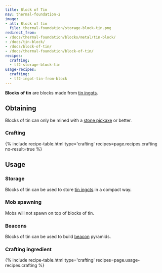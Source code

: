 ```yaml
---
title: Block of Tin
nav: thermal-foundation-2
image:
- alt: Block of tin
  file: thermal-foundation/storage-block-tin.png
redirect_from:
- /docs/thermal-foundation/blocks/metal/tin-block/
- /docs/tin-block/
- /docs/block-of-tin/
- /docs/thermal-foundation/block-of-tin/
recipes:
  crafting:
  - tf2-storage-block-tin
usage-recipes:
  crafting:
  - tf2-ingot-tin-from-block
---
```


**Blocks of tin** are blocks made from [tin ingots](/docs/thermal-foundation-2/tin-ingot/).


Obtaining
---------

Blocks of tin can only be mined with a [stone
pickaxe](https://minecraft.gamepedia.com/Pickaxe) or better.

### Crafting
{% include recipe-table.html type='crafting' recipes=page.recipes.crafting no-result=true %}


Usage
-----

### Storage
Blocks of tin can be used to store [tin ingots](/docs/thermal-foundation-2/tin-ingot/) in a compact
way.

### Mob spawning
Mobs will not spawn on top of blocks of tin.

### Beacons
Blocks of tin can be used to build
[beacon](https://minecraft.gamepedia.com/Beacon) pyramids.

### Crafting ingredient
{% include recipe-table.html type='crafting' recipes=page.usage-recipes.crafting %}

